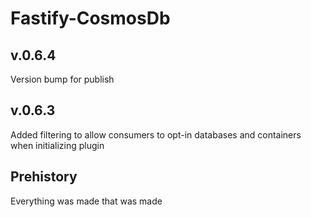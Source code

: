 # Fastify-CosmosDb

## v.0.6.4

Version bump for publish

## v.0.6.3

Added filtering to allow consumers to opt-in databases and containers when initializing plugin

## Prehistory

Everything was made that was made

